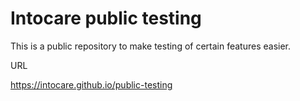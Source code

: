 # Intocare public testing

This is a public repository to make testing of certain features easier. 

URL

https://intocare.github.io/public-testing

